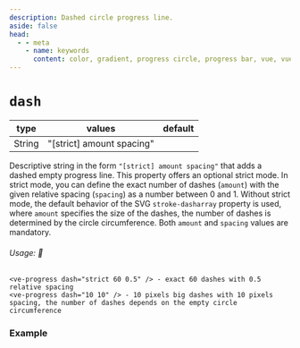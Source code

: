 ```yaml
---
description: Dashed circle progress line.
aside: false
head:
  - - meta
    - name: keywords
      content: color, gradient, progress circle, progress bar, vue, vue3, vuejs, vue.js, dash, dashed, line, stroke-dasharray
---
```


# `dash`

<Badge class="mt-2" type="success" text="Animated" />

| type   | values                   | default |
|--------|--------------------------|---------|
| String | "[strict] amount spacing" |         |

Descriptive string in the form `"[strict] amount spacing"` that adds a dashed empty progress line. This property offers
an optional strict mode. In strict mode, you can define the exact number of dashes (`amount`) with the given relative
spacing (`spacing`) as a number between 0 and 1. Without strict mode, the default behavior of the SVG `stroke-dasharray`
property is used, where `amount` specifies the size of the dashes, the number of dashes is determined by the circle circumference.
Both `amount` and `spacing` values are mandatory.

###### Usage: 📜

```vue
<ve-progress dash="strict 60 0.5" /> - exact 60 dashes with 0.5 relative spacing
<ve-progress dash="10 10" /> - 10 pixels big dashes with 10 pixels spacing, the number of dashes depends on the empty circle circumference
```

### Example

<script setup>
  import DashBasic from "../../.vitepress/theme/Guide/Dash/DashBasic.vue";
</script>

<p>

<DashBasic>
<template #code="{ dash, progress }">

```js-vue
<template>
  <ve-progress dash="{{dash}}" :progress="{{progress}}"/>
</template>
```

</template>
</DashBasic>

</p>
